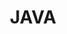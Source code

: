 ---
title: "JAVA"
layout: category
permalink: /categories/JAVA/
author_profile: true
taxonomy: "JAVA"
sidebar:
  nav: "categories"
---